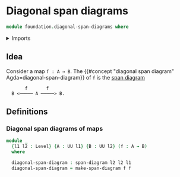 # Diagonal span diagrams

```agda
module foundation.diagonal-span-diagrams where
```

<details><summary>Imports</summary>

```agda
open import foundation.span-diagrams
open import foundation.universe-levels
```

</details>

## Idea

Consider a map `f : A → B`. The
{{#concept "diagonal span diagram" Agda=diagonal-span-diagram}} of `f` is the
[span diagram](foundation.span-diagrams.md)

```text
       f       f
  B <───── A ─────> B.
```

## Definitions

### Diagonal span diagrams of maps

```agda
module _
  {l1 l2 : Level} {A : UU l1} {B : UU l2} (f : A → B)
  where

  diagonal-span-diagram : span-diagram l2 l2 l1
  diagonal-span-diagram = make-span-diagram f f
```
